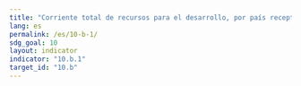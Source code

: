 ```yaml
---
title: "Corriente total de recursos para el desarrollo, por país receptor y país donante y el tipo de corriente (por ejemplo, asistencia oficial para el desarrollo, inversión extranjera directa y otras corrientes)"
lang: es
permalink: /es/10-b-1/
sdg_goal: 10
layout: indicator
indicator: "10.b.1"
target_id: "10.b"
---
```


